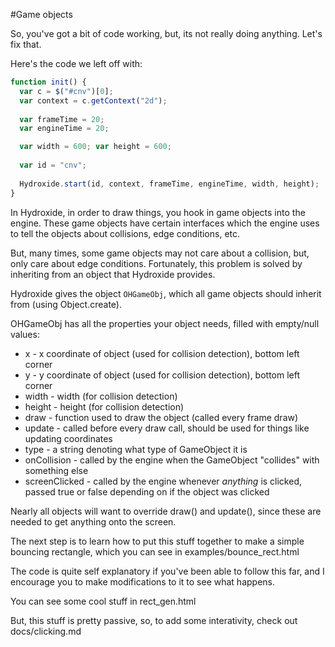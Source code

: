 #Game objects

So, you've got a bit of code working, but, its not really doing anything.
Let's fix that.

Here's the code we left off with:

```javascript
function init() {
  var c = $("#cnv")[0];
  var context = c.getContext("2d");
  
  var frameTime = 20;
  var engineTime = 20;

  var width = 600; var height = 600;
  
  var id = "cnv";
  
  Hydroxide.start(id, context, frameTime, engineTime, width, height);
}
```

In Hydroxide, in order to draw things, you hook in game objects into the engine. These game objects have certain interfaces which the engine uses to tell the objects about collisions, edge conditions, etc.

But, many times, some game objects may not care about a collision, but, only care about edge conditions. Fortunately, this problem is solved by inheriting from an object that Hydroxide provides.

Hydroxide gives the object `OHGameObj`, which all game objects should inherit from (using Object.create).

OHGameObj has all the properties your object needs, filled with empty/null values:

 * x - x coordinate of object (used for collision detection), bottom left corner
 * y - y coordinate of object (used for collision detection), bottom left corner
 * width - width (for collision detection)
 * height - height (for collision detection)
 * draw - function used to draw the object (called every frame draw)
 * update - called before every draw call, should be used for things like updating coordinates
 * type - a string denoting what type of GameObject it is
 * onCollision - called by the engine when the GameObject "collides" with something else
 * screenClicked - called by the engine whenever *anything* is clicked, passed true or false depending on if the object was clicked  

Nearly all objects will want to override draw() and update(), since these are needed to get anything onto the screen.

The next step is to learn how to put this stuff together to make a simple bouncing rectangle, which you can see in examples/bounce_rect.html

The code is quite self explanatory if you've been able to follow this far, and I encourage you to make modifications to it to see what happens.

You can see some cool stuff in rect_gen.html

But, this stuff is pretty passive, so, to add some interativity, check out docs/clicking.md
